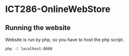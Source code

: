 # ICT286-OnlineWebStore

## Running the website

Website is run by php, so you have to host the php script.

```cmd
php -S localhost:8000
```
